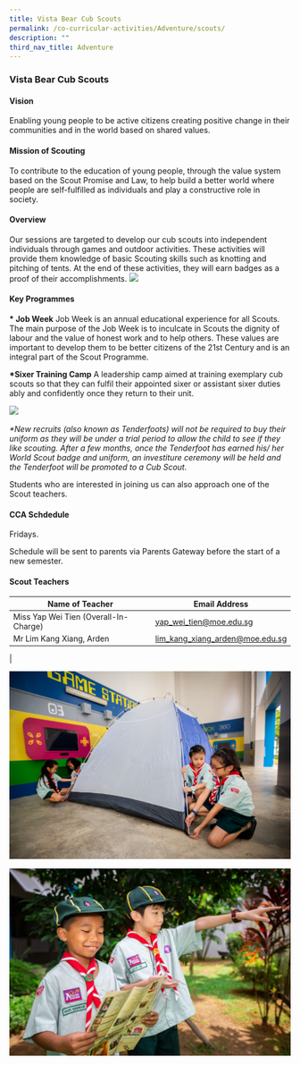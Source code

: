 ```yaml
---
title: Vista Bear Cub Scouts
permalink: /co-curricular-activities/Adventure/scouts/
description: ""
third_nav_title: Adventure
---
```

### Vista Bear Cub Scouts

#### Vision
Enabling young people to be active citizens creating positive change in their communities and in the world based on shared values.

#### Mission of Scouting
To contribute to the education of young people, through the value system based on the Scout Promise and Law, to help build a better world where people are self-fulfilled as individuals and play a constructive role in society.

#### Overview
Our sessions are targeted to develop our cub scouts into independent individuals through games and outdoor activities. These activities will provide them knowledge of basic Scouting skills such as knotting and pitching of tents. At the end of these activities, they will earn badges as a proof of their accomplishments.
![](/images/scouts-game.jpg)

#### Key Programmes

**\* Job Week**
Job Week is an annual educational experience for all Scouts. The main purpose of the Job Week is to inculcate in Scouts the dignity of labour and the value of honest work and to help others. These values are important to develop them to be better citizens of the 21st Century and is an integral part of the Scout Programme.

**\*Sixer Training Camp**
A leadership camp aimed at training exemplary cub scouts so that they can fulfil their appointed sixer or assistant sixer duties ably and confidently once they return to their unit.

![](/images/scouts-adventure.jpg)

 _\*New recruits (also known as Tenderfoots) will not be required to buy their uniform as they will be under a trial period to allow the child to see if they like scouting. After a few months, once the Tenderfoot has earned his/ her World Scout badge and uniform, an investiture ceremony will be held and the Tenderfoot will be promoted to a Cub Scout._
 
 Students who are interested in joining us can also approach one of the Scout teachers.
 
 #### CCA Schdedule
Fridays.

Schedule will be sent to parents via Parents Gateway before the start of a new semester.

#### Scout Teachers

| Name of Teacher | Email Address |
|---|---|
| Miss Yap Wei Tien (Overall-In-Charge) |[yap_wei_tien@moe.edu.sg](yap_wei_tien@moe.edu.sg)|
| Mr Lim Kang Xiang, Arden |[lim_kang_xiang_arden@moe.edu.sg](lim_kang_xiang_arden@moe.edu.sg)|
|

![](/images/scouts%201.jpg)

![](/images/scouts%202.jpg)